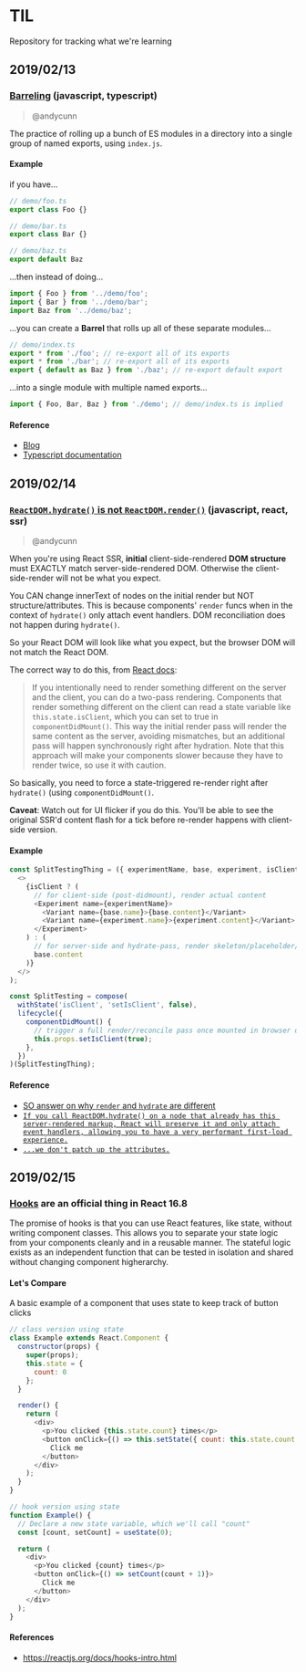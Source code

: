 # TIL

Repository for tracking what we're learning

## 2019/02/13

### [Barreling](https://basarat.gitbooks.io/typescript/docs/tips/barrel.html) (javascript, typescript)

> @andycunn

The practice of rolling up a bunch of ES modules in a directory into a single group of named exports, using `index.js`.

#### Example

if you have...
```javascript
// demo/foo.ts
export class Foo {}

// demo/bar.ts
export class Bar {}

// demo/baz.ts
export default Baz
```

...then instead of doing...
```javascript
import { Foo } from '../demo/foo';
import { Bar } from '../demo/bar';
import Baz from '../demo/baz';
```

...you can create a **Barrel** that rolls up all of these separate modules...
```javascript
// demo/index.ts
export * from './foo'; // re-export all of its exports
export * from './bar'; // re-export all of its exports
export { default as Baz } from './baz'; // re-export default export
```

...into a single module with multiple named exports...
```javascript
import { Foo, Bar, Baz } from './demo'; // demo/index.ts is implied
```

#### Reference

- [Blog](https://medium.com/@klauskpm/do-a-barrel-export-aa5b79b76b05)
- [Typescript documentation](https://basarat.gitbooks.io/typescript/docs/tips/barrel.html)

## 2019/02/14

### [`ReactDOM.hydrate()` is not `ReactDOM.render()`](https://stackoverflow.com/a/46516869) (javascript, react, ssr)

> @andycunn

When you're using React SSR, **initial** client-side-rendered **DOM structure** must EXACTLY 
match server-side-rendered DOM. Otherwise the client-side-render will not be what you expect.

You CAN change innerText of nodes on the initial render but NOT structure/attributes. This is because components' `render` funcs when in the context of `hydrate()` only attach event handlers. DOM reconciliation does not happen during `hydrate()`. 

So your React DOM will look like what you expect, but the browser DOM will not match the React DOM.

The correct way to do this, from [React docs](https://reactjs.org/docs/react-dom.html#hydrate):

> If you intentionally need to render something different on the server and the client, you can do a two-pass rendering. Components that render something different on the client can read a state variable like `this.state.isClient`, which you can set to true in `componentDidMount()`. This way the initial render pass will render the same content as the server, avoiding mismatches, but an additional pass will happen synchronously right after hydration. Note that this approach will make your components slower because they have to render twice, so use it with caution.

So basically, you need to force a state-triggered re-render right after `hydrate()` (using `componentDidMount()`.

**Caveat**: Watch out for UI flicker if you do this. You'll be able to see the original SSR'd content flash for a tick before 
re-render happens with client-side version.

#### Example

```javascript
const SplitTestingThing = ({ experimentName, base, experiment, isClient }) => (
  <>
    {isClient ? (
      // for client-side (post-didmount), render actual content
      <Experiment name={experimentName}>
        <Variant name={base.name}>{base.content}</Variant>
        <Variant name={experiment.name}>{experiment.content}</Variant>
      </Experiment>
    ) : (
      // for server-side and hydrate-pass, render skeleton/placeholder/default.
      base.content
    )}
  </>
);

const SplitTesting = compose(
  withState('isClient', 'setIsClient', false),
  lifecycle({
    componentDidMount() {
      // trigger a full render/reconcile pass once mounted in browser dom
      this.props.setIsClient(true);
    },
  })
)(SplitTestingThing);
```

#### Reference

* [SO answer on why `render` and `hydrate` are different](https://stackoverflow.com/questions/46516395/whats-the-difference-between-hydrate-and-render-in-react-16)
* [`If you call ReactDOM.hydrate() on a node that already has this server-rendered markup, React will preserve it and only attach event handlers, allowing you to have a very performant first-load experience.`](https://reactjs.org/docs/react-dom-server.html#rendertostring)
* [`...we don't patch up the attributes.`](https://github.com/facebook/react/issues/10189#issue-243147750)

## 2019/02/15

### [Hooks](https://reactjs.org/docs/hooks-intro.html) are an official thing in React 16.8

The promise of hooks is that you can use React features, like state, without writing component classes. This allows you to separate your state logic from your components cleanly and in a reusable manner. The stateful logic exists as an independent function that can be tested in isolation and shared without changing component higherarchy.

#### Let's Compare

A basic example of a component that uses state to keep track of button clicks

```javascript
// class version using state
class Example extends React.Component {
  constructor(props) {
    super(props);
    this.state = {
      count: 0
    };
  }

  render() {
    return (
      <div>
        <p>You clicked {this.state.count} times</p>
        <button onClick={() => this.setState({ count: this.state.count + 1 })}>
          Click me
        </button>
      </div>
    );
  }
}

// hook version using state
function Example() {
  // Declare a new state variable, which we'll call "count"
  const [count, setCount] = useState(0);

  return (
    <div>
      <p>You clicked {count} times</p>
      <button onClick={() => setCount(count + 1)}>
        Click me
      </button>
    </div>
  );
}
```

#### References
* https://reactjs.org/docs/hooks-intro.html
